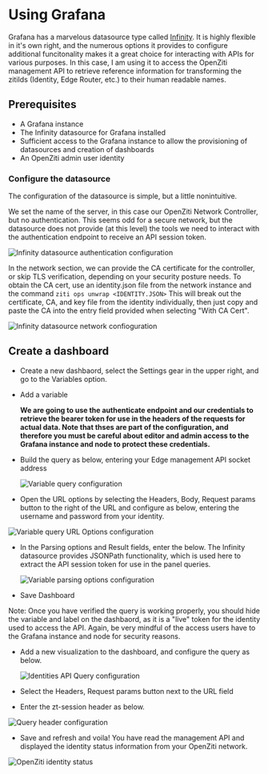 # Using Grafana
Grafana has a marvelous datasource type called [Infinity](https://grafana.com/grafana/plugins/yesoreyeram-infinity-datasource/).  It is highly flexible in it's own right, and the numerous options it provides to configure additional funcitonality makes it a great choice for interacting with APIs for various purposes.  In this case, I am using it to access the OpenZiti management API to retrieve reference information for transforming the zitiIds (Identity, Edge Router, etc.) to their human readable names.  

## Prerequisites
 - A Grafana instance 
 - The Infinity datasource for Grafana installed
 - Sufficient access to the Grafana instance to allow the provisioning of datasources and creation of dashboards
 - An OpenZiti admin user identity


### Configure the datasource
The configuration of the datasource is simple, but a little nonintuitive.

We set the name of the server, in this case our OpenZiti Network Controller, but no authentication.  This seems odd for a secure network, but the datasource does not provide (at this level) the tools we need to interact with the authentication endpoint to receive an API session token.  

![Infinity datasource authentication configuration](/img/Infinity_noAuth.png)

In the network section, we can provide the CA certificate for the controller, or skip TLS verification, depending on your security posture needs.  To obtain the CA cert, use an identity.json file from the network instance and the command `ziti ops unwrap <IDENTITY.JSON>`  This will break out the certificate, CA, and key file from the identity individually, then just copy and paste the CA into the entry field provided when selecting "With CA Cert".

![Infinity datasource network confioguration](/img/Infinity_CACert.png)

## Create a dashboard
- Create a new dashbaord, select the Settings gear in the upper right, and go to the Variables option.
- Add a variable
  
  **We are going to use the authenticate endpoint and our credentials to retrieve the bearer token for use in the headers of the requests for actual data.  Note that thses are part of the configuration, and therefore you must be careful about editor and admin access to the Grafana instance and node to protect these credentials.**

- Build the query as below, entering your Edge management API socket address 
  
  ![Variable query configuration](/img/bearer_token_variable.png)

- Open the URL options by selecting the Headers, Body, Request params button to the right of the URL and configure as below, entering the username and password from your identity.
 
 ![Variable query URL Options configuration](/img/bearer_token_variable_url_options.png) 

- In the Parsing options and Result fields, enter the below.  The Infinity datasource provides JSONPath functionality, which is used here to extract the API session token for use in the panel queries.
   
   ![Variable parsing options configuration](/img/bearer_token_variable_parsing.png)

-  Save Dashboard
  
Note:  Once you have verified the query is working properly, you should hide the variable and label on the dashbaord, as it is a "live" token for the identity used to access the API.  Again, be very mindful of the access users have to the Grafana instance and node for security reasons.

- Add a new visualization to the dashboard, and configure the query as below.  

  ![Identities API Query configuration](/img/api_identities_query.png)

- Select the Headers, Request params button next to the URL field
- Enter the zt-session header as below.

![Query header configuration](/img/query_header_config.png)

- Save and refresh and voila!  You have read the management API and displayed the identity status information from your OpenZiti network.

![OpenZiti identity status](/img/identity_table.png)




